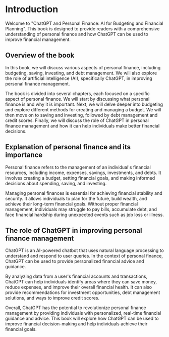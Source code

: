 Introduction
============

Welcome to "ChatGPT and Personal Finance: AI for Budgeting and Financial Planning". This book is designed to provide readers with a comprehensive understanding of personal finance and how ChatGPT can be used to improve financial management.

Overview of the book
--------------------

In this book, we will discuss various aspects of personal finance, including budgeting, saving, investing, and debt management. We will also explore the role of artificial intelligence (AI), specifically ChatGPT, in improving personal finance management.

The book is divided into several chapters, each focused on a specific aspect of personal finance. We will start by discussing what personal finance is and why it is important. Next, we will delve deeper into budgeting and explore different methods for creating and managing a budget. We will then move on to saving and investing, followed by debt management and credit scores. Finally, we will discuss the role of ChatGPT in personal finance management and how it can help individuals make better financial decisions.

Explanation of personal finance and its importance
--------------------------------------------------

Personal finance refers to the management of an individual's financial resources, including income, expenses, savings, investments, and debts. It involves creating a budget, setting financial goals, and making informed decisions about spending, saving, and investing.

Managing personal finances is essential for achieving financial stability and security. It allows individuals to plan for the future, build wealth, and achieve their long-term financial goals. Without proper financial management, individuals may struggle to pay bills, accumulate debt, and face financial hardship during unexpected events such as job loss or illness.

The role of ChatGPT in improving personal finance management
------------------------------------------------------------

ChatGPT is an AI-powered chatbot that uses natural language processing to understand and respond to user queries. In the context of personal finance, ChatGPT can be used to provide personalized financial advice and guidance.

By analyzing data from a user's financial accounts and transactions, ChatGPT can help individuals identify areas where they can save money, reduce expenses, and improve their overall financial health. It can also provide recommendations for investment opportunities, debt management solutions, and ways to improve credit scores.

Overall, ChatGPT has the potential to revolutionize personal finance management by providing individuals with personalized, real-time financial guidance and advice. This book will explore how ChatGPT can be used to improve financial decision-making and help individuals achieve their financial goals.
